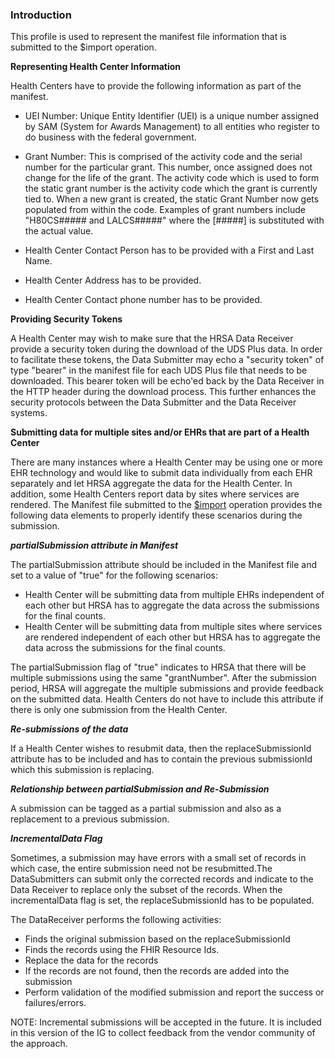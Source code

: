 

### Introduction

This profile is used to represent the manifest file information that is submitted to the $import operation.  

**Representing Health Center Information**

Health Centers have to provide the following information as part of the manifest.

* UEI Number:  Unique Entity Identifier (UEI) is a unique number assigned by SAM (System for Awards Management) to all entities who register to do business with the federal government.

* Grant Number: This is comprised of the activity code and the serial number for the particular grant. This number, once assigned does not change for the life of the grant. The activity code which is used to form the static grant number is the activity code which the grant is currently tied to.  When a new grant is created, the static Grant Number now gets populated from within the code. Examples of grant numbers include "H80CS##### and LALCS#####" where the [#####] is substituted with the actual value.

* Health Center Contact Person has to be provided with a First and Last Name.

* Health Center Address has to be provided. 

* Health Center Contact phone number has to be provided. 

**Providing Security Tokens**

A Health Center may wish to make sure that the HRSA Data Receiver provide a security token during the download of the UDS Plus data. In order to facilitate these tokens, the Data Submitter may echo a "security token" of type "bearer" in the manifest file for each UDS Plus file that needs to be downloaded. This bearer token will be echo'ed back by the Data Receiver in the HTTP header during the download process. This further enhances the security protocols between the Data Submitter and the Data Receiver systems. 


**Submitting data for multiple sites and/or EHRs that are part of a Health Center**

There are many instances where a Health Center may be using one or more EHR technology and would like to submit data individually from each EHR separately and let HRSA aggregate the data for the Health Center. In addition, some Health Centers report data by sites where services are rendered. The Manifest file submitted to the [$import](OperationDefinition-import.html) operation provides the following data elements to properly identify these scenarios during the submission.

***partialSubmission attribute in Manifest***

The partialSubmission attribute should be included in the Manifest file and set to a value of "true" for the following scenarios:

 * Health Center will be submitting data from multiple EHRs independent of each other but HRSA has to aggregate the data across the submissions for the final counts.
 * Health Center will be submitting data from multiple sites where services are rendered independent of each other but HRSA has to aggregate the data across the submissions for the final counts.
 
 The partialSubmission flag of "true" indicates to HRSA that there will be multiple submissions using the same "grantNumber". After the submission period, HRSA will aggregate the multiple submissions and provide feedback on the submitted data. Health Centers do not have to include this attribute if there is only one submission from the Health Center. 
 
 ***Re-submissions of the data***
 
 If a Health Center wishes to resubmit data, then the replaceSubmissionId attribute has to be included and has to contain the previous submissionId which this submission is replacing.
 
 ***Relationship between partialSubmission and Re-Submission***
 
 A submission can be tagged as a partial submission and also as a replacement to a previous submission.
 
 ***IncrementalData Flag***
 
Sometimes, a submission may have errors with a small set of records in which case, the entire submission need not be resubmitted.The DataSubmitters can submit only the corrected records and indicate to the Data Receiver to replace only the subset of the records. When the incrementalData flag is set, the replaceSubmissionId has to be populated. 

The DataReceiver performs the following activities:

* Finds the original submission based on the replaceSubmissionId 
* Finds the records using the FHIR Resource Ids.
* Replace the data for the records 
* If the records are not found, then the records are added into the submission
* Perform validation of the modified submission and report the success or failures/errors.

NOTE: Incremental submissions will be accepted in the future. It is included in this version of the IG to collect feedback from the vendor community of the approach.



